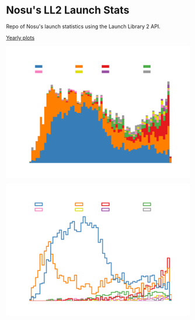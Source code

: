 # Nosu's LL2 Launch Stats
Repo of Nosu's launch statistics using the Launch Library 2 API.

[Yearly plots](python/plots/yearly/orbitalAttemptsPerCountry/README.md)

![Orbital attempts per country stacked](python/plots/OrbitalAttemptsPerCountryStacked.png)

![Orbital attempts per country](python/plots/OrbitalAttemptsPerCountry.png)
